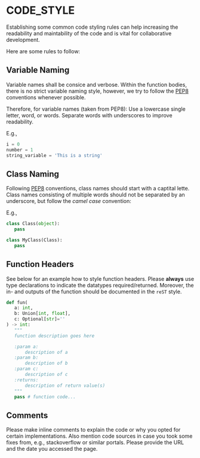 # CODE_STYLE

Establishing some common code styling rules can help increasing the readability and maintability of the code and is vital for collaborative development.

Here are some rules to follow:

## Variable Naming

Variable names shall be consice and verbose. Within the function bodies, there is no strict variable naming style, however,
we try to follow the [PEP8](https://realpython.com/python-pep8/) conventions whenever possible.

Therefore, for variable names (taken from PEP8):
Use a lowercase single letter, word, or words. Separate words with underscores to improve readability.

E.g.,
```python
i = 0
number = 1
string_variable = 'This is a string'
```

## Class Naming

Following [PEP8](https://realpython.com/python-pep8/) conventions, class names should start with a captital lette.
Class names consisting of multiple words should not be separated by an underscore, but follow the *camel case* convention:

E.g.,
```python
class Class(object):
   pass

class MyClass(Class):
   pass
```

## Function Headers

See below for an example how to style function headers. Please **always** use type declarations to indicate the datatypes required/returned.
Moreover, the in- and outputs of the function should be documented in the `reST` style.

```python
def fun(
   a: int,
   b: Union[int, float],
   c: Optional[str]=''
) -> int:
   """
   function description goes here

   :param a:
       description of a
   :param b:
       description of b
   :param c:
       description of c
   :returns:
       description of return value(s)
   """
   pass # function code...
```

## Comments
Please make inline comments to explain the code or why you opted for certain implementations. Also mention code sources in case
you took some fixes from, e.g., stackoverflow or similar portals. Please provide the URL and the date you accessed the page.

